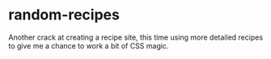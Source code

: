 # random-recipes
Another crack at creating a recipe site, this time using more detailed recipes to give me a chance to work a bit of CSS magic.
